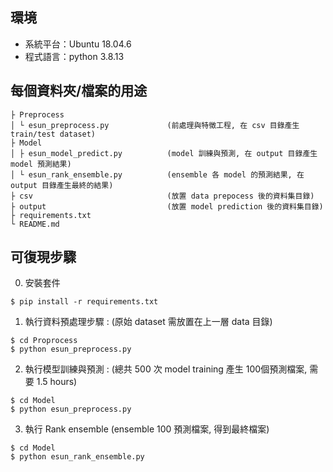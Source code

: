 ## 環境
- 系統平台：Ubuntu 18.04.6
- 程式語言：python 3.8.13

## 每個資料夾/檔案的用途
```
├ Preprocess
│ └ esun_preprocess.py             (前處理與特徵工程, 在 csv 目錄產生 train/test dataset)
├ Model
│ ├ esun_model_predict.py          (model 訓練與預測, 在 output 目錄產生 model 預測結果)
│ └ esun_rank_ensemble.py          (ensemble 各 model 的預測結果, 在 output 目錄產生最終的結果)
├ csv                              (放置 data prepocess 後的資料集目錄)
├ output                           (放置 model prediction 後的資料集目錄)
├ requirements.txt
└ README.md
```

## 可復現步驟

0. 安裝套件
```
$ pip install -r requirements.txt
```

1. 執行資料預處理步驟 : (原始 dataset 需放置在上一層 data 目錄)
```
$ cd Proprocess
$ python esun_preprocess.py
```

2. 執行模型訓練與預測 : (總共 500 次 model training 產生 100個預測檔案, 需要 1.5 hours)
```
$ cd Model
$ python esun_preprocess.py
```

3. 執行  Rank ensemble (ensemble 100 預測檔案, 得到最終檔案)
 ```  
$ cd Model
$ python esun_rank_ensemble.py
 ```
